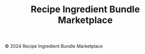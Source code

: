 <!DOCTYPE html>
<html lang="en">
<head>
    <meta charset="UTF-8">
    <meta name="viewport" content="width=device-width, initial-scale=1.0">
    <title>Recipe Ingredient Bundle Marketplace</title>
    <link rel="stylesheet" href="styles.css">
</head>
<body>
    <header>
        <h1>Recipe Ingredient Bundle Marketplace</h1>
    </header>
    <main>
        <section id="bundles">
            <!-- Bundles will be dynamically populated here -->
        </section>
    </main>
    <footer>
        <p>&copy; 2024 Recipe Ingredient Bundle Marketplace</p>
    </footer>
    <script src="script.js"></script>
</body>
</html>
